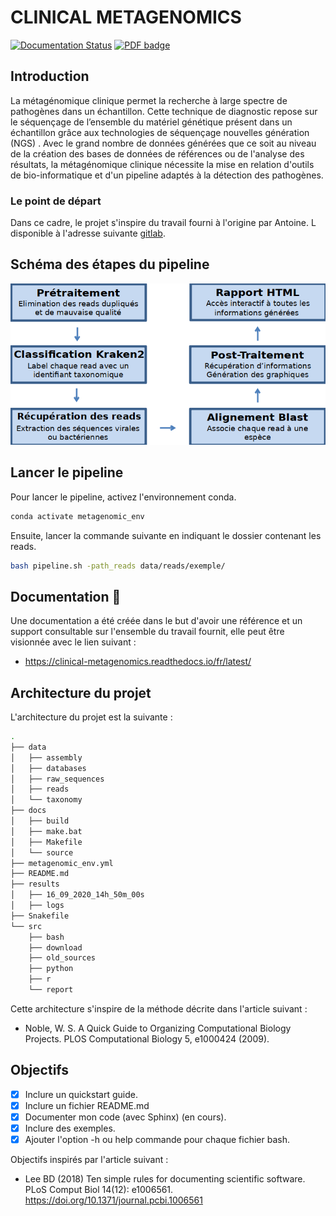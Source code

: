 # CLINICAL METAGENOMICS
[![Documentation Status](https://readthedocs.org/projects/clinical-metagenomics/badge/?version=latest)](https://clinical-metagenomics.readthedocs.io/fr/latest/?badge=latest) [![PDF badge](https://img.shields.io/badge/pdf-yes-green.svg)](https://raw.githubusercontent.com/Zygnematophyce/CLINICAL_METAGENOMICS/master/docs/build/latex/clinicalmetagenomics.pdf)

## Introduction

La métagénomique clinique permet la recherche à large spectre de pathogènes dans un échantillon. Cette technique de diagnostic repose sur le séquençage de l’ensemble du matériel génétique présent dans un échantillon grâce aux technologies de séquençage nouvelles génération (NGS) . Avec le grand nombre de données générées que ce soit au niveau de la création des bases de données de références ou de l'analyse des résultats, la métagénomique clinique nécessite la mise en relation d'outils de bio-informatique et d'un pipeline adaptés à la détection des pathogènes.

### Le point de départ

Dans ce cadre, le projet s'inspire du travail fourni à l'origine par Antoine. L disponible à l'adresse suivante [gitlab](https://gitlab.com/a_laine/metagenomic-pipeline).

## Schéma des étapes du pipeline

![pipeline](results/plots/pipeline_metagenomic.png)

## Lancer le pipeline

Pour lancer le pipeline, activez l'environnement conda.

```bash
conda activate metagenomic_env
```

Ensuite, lancer la commande suivante en indiquant le dossier contenant les reads.
```bash
bash pipeline.sh -path_reads data/reads/exemple/
```

## Documentation :book:

Une documentation a été créée dans le but d'avoir une référence et un support consultable sur l'ensemble du travail fournit, elle peut être visionnée avec le lien suivant :

   * https://clinical-metagenomics.readthedocs.io/fr/latest/

## Architecture du projet 

L'architecture du projet est la suivante :

```bash
.
├── data
│   ├── assembly
│   ├── databases
│   ├── raw_sequences
│   ├── reads
│   └── taxonomy
├── docs
│   ├── build
│   ├── make.bat
│   ├── Makefile
│   └── source
├── metagenomic_env.yml
├── README.md
├── results
│   ├── 16_09_2020_14h_50m_00s
│   ├── logs
├── Snakefile
└── src
    ├── bash
    ├── download
    ├── old_sources
    ├── python
    ├── r
    └── report
```

Cette architecture s'inspire de la méthode décrite dans l'article suivant :

   * Noble, W. S. A Quick Guide to Organizing Computational Biology Projects. PLOS Computational Biology 5, e1000424 (2009).

## Objectifs

- [x] Inclure un quickstart guide.
- [x] Inclure un fichier README.md
- [x] Documenter mon code (avec Sphinx) (en cours).
- [x] Inclure des exemples.
- [x] Ajouter l'option -h ou help commande pour chaque fichier bash.

Objectifs inspirés par l'article suivant :

   * Lee BD (2018) Ten simple rules for documenting scientific software. PLoS Comput Biol 14(12): e1006561. https://doi.org/10.1371/journal.pcbi.1006561
